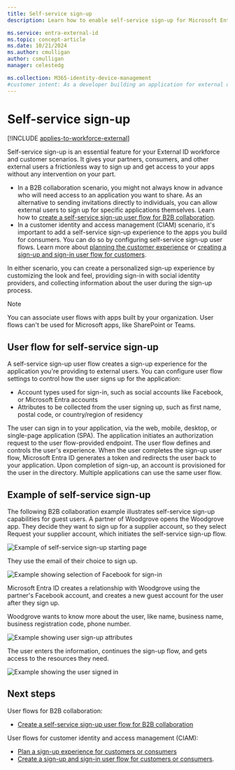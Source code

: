 ```yaml
---
title: Self-service sign-up
description: Learn how to enable self-service sign-up for Microsoft Entra External ID. Allow external users to sign up for your applications themselves, customize the sign-up experience, and manage user flows.

ms.service: entra-external-id
ms.topic: concept-article
ms.date: 10/21/2024
ms.author: cmulligan
author: csmulligan
manager: celestedg

ms.collection: M365-identity-device-management
#customer intent: As a developer building an application for external users, I want to enable self-service sign-up functionality, so that users can easily sign up and access my app without intervention.
---
```


# Self-service sign-up

[!INCLUDE [applies-to-workforce-external](./includes/applies-to-workforce-external.md)]

Self-service sign-up is an essential feature for your External ID workforce and customer scenarios. It gives your partners, consumers, and other external users a frictionless way to sign up and get access to your apps without any intervention on your part.

- In a B2B collaboration scenario, you might not always know in advance who will need access to an application you want to share. As an alternative to sending invitations directly to individuals, you can allow external users to sign up for specific applications themselves. Learn how to [create a self-service sign-up user flow for B2B collaboration](self-service-sign-up-user-flow.yml).
- In a customer identity and access management (CIAM) scenario, it's important to add a self-service sign-up experience to the apps you build for consumers. You can do so by configuring self-service sign-up user flows. Learn more about [planning the customer experience](customers/concept-planning-your-solution.md) or [creating a sign-up and sign-in user flow for customers](customers/how-to-user-flow-sign-up-sign-in-customers.md).

In either scenario, you can create a personalized sign-up experience by customizing the look and feel, providing sign-in with social identity providers, and collecting information about the user during the sign-up process.

> [!NOTE]
> You can associate user flows with apps built by your organization. User flows can't be used for Microsoft apps, like SharePoint or Teams.

## User flow for self-service sign-up

A self-service sign-up user flow creates a sign-up experience for the application you're providing to external users. You can configure user flow settings to control how the user signs up for the application:

- Account types used for sign-in, such as social accounts like Facebook, or Microsoft Entra accounts
- Attributes to be collected from the user signing up, such as first name, postal code, or country/region of residency

The user can sign in to your application, via the web, mobile, desktop, or single-page application (SPA). The application initiates an authorization request to the user flow-provided endpoint. The user flow defines and controls the user's experience. When the user completes the sign-up user flow, Microsoft Entra ID generates a token and redirects the user back to your application. Upon completion of sign-up, an account is provisioned for the user in the directory. Multiple applications can use the same user flow.

## Example of self-service sign-up

The following B2B collaboration example illustrates self-service sign-up capabilities for guest users. A partner of Woodgrove opens the Woodgrove app. They decide they want to sign up for a supplier account, so they select Request your supplier account, which initiates the self-service sign-up flow.

![Example of self-service sign-up starting page](media/self-service-sign-up-overview/example-start-sign-up-flow.png)

They use the email of their choice to sign up.

![Example showing selection of Facebook for sign-in](media/self-service-sign-up-overview/example-sign-in-with-facebook.png)

Microsoft Entra ID creates a relationship with Woodgrove using the partner's Facebook account, and creates a new guest account for the user after they sign up.

Woodgrove wants to know more about the user, like name, business name, business registration code, phone number.

![Example showing user sign-up attributes](media/self-service-sign-up-overview/example-enter-user-attributes.png)

The user enters the information, continues the sign-up flow, and gets access to the resources they need.

![Example showing the user signed in](media/self-service-sign-up-overview/example-signed-in.png)

## Next steps

User flows for B2B collaboration:

- [Create a self-service sign-up user flow for B2B collaboration](self-service-sign-up-user-flow.yml)

User flows for customer identity and access management (CIAM):

- [Plan a sign-up experience for customers or consumers](customers/concept-planning-your-solution.md)
- [Create a sign-up and sign-in user flow for customers or consumers](customers/how-to-user-flow-sign-up-sign-in-customers.md).
